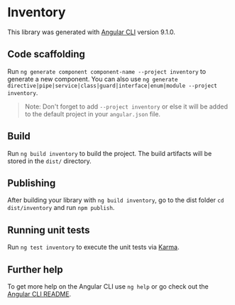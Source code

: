 # Inventory

This library was generated with [Angular CLI](https://github.com/angular/angular-cli) version 9.1.0.

## Code scaffolding

Run `ng generate component component-name --project inventory` to generate a new component. You can also use `ng generate directive|pipe|service|class|guard|interface|enum|module --project inventory`.
> Note: Don't forget to add `--project inventory` or else it will be added to the default project in your `angular.json` file. 

## Build

Run `ng build inventory` to build the project. The build artifacts will be stored in the `dist/` directory.

## Publishing

After building your library with `ng build inventory`, go to the dist folder `cd dist/inventory` and run `npm publish`.

## Running unit tests

Run `ng test inventory` to execute the unit tests via [Karma](https://karma-runner.github.io).

## Further help

To get more help on the Angular CLI use `ng help` or go check out the [Angular CLI README](https://github.com/angular/angular-cli/blob/master/README.md).
